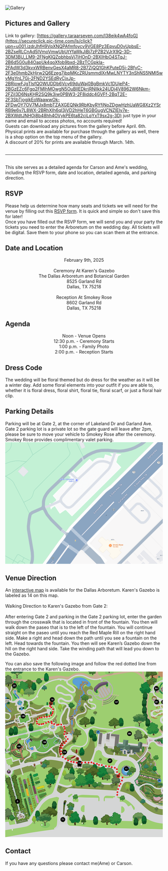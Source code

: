 ![Gallery](/docs/assets/gallery.jpg)
## Pictures and Gallery
Link to gallery: [https://gallery.taraarseven.com/I38ejk4wA4foG](https://secureclick.pic-time.com/ls/click?upn=u001.izdrJhfH9VpXNQPAfmfoycv9VGE8Pz3EpvuD0vUpbsE-2BZseRLCnAd5IVmoVmwUbUtYfaWkJiBj7zPZB2VJrX9Q-3D-3DM3BU_LM9-2FNgKIQZpbhbsVj7iHOnD-2BXIHbO4STqJ-2B6d5G0u84OapUk4qoXfob9bxd-2BzTCGpkIa-2FAdW3d3kvxWRBenvGesX4aMR8-2B7ZjQQ1GhKPuteD5j-2BfyC-2F3e0hmb2kHjrw2Q6Ezeg7jbpMKcZRUsmmdlXrMwLNYTY3nShNS5NMl5wvMgYnL7Gj-2FND2YSEdRyCjxJp-2BRiowFJgTlsfQOWUDDb6Vcy69duWaj0BgBmkVc1DUjeP4-2BGzEZc6Fgq2FMIhMOwgN5OuBllEDkrjRNIlkk24UDj4V8962W6Nkm-2FZil3D6NsKHR2SQ9k3iw0PBW3-2F8iddc4GVFf-2BqT2E-2F3SbTjogikEoWaawwOk-2FDwOY7OV7MJx8mbTZAXGEQNk9RbKbyRYfjNoZDgwHzhUaWG8Xz2YSrRB9e6v7L8WX-2BRhXIh6qI3jVD2hHeT6GBGugVCNZIElv7e-2BXWdtJNHOj8b48hh4OVykPE6ta82cjLqYxT9sx2g-3D) just type in your name and email to access photos, no accounts required! <br>
Guests can download any pictures from the gallery before April. 6th. Physical prints are available for purchase through the gallery as well, there is a shop option on the top menu of the gallery. <br>
A discount of 20% for prints are available through March. 14th. <br><br>
<hr>
<br>
This site serves as a detailed agenda for Carson and Ame's wedding, including the RSVP form, date and location, detailed agenda, and parking direction. 

## RSVP

Please help us determine how many seats and tickets we will need for the venue by filling out this <a href="https://forms.gle/THmgmyDcw5MpqysX7">RSVP form</a>. It is quick and simple so don't save this for later!<br>
Once you have filled out the RSVP form, we will send you and your party the tickets you need to enter the Arboretum on the wedding day. All tickets will be digital. Save them to your phone so you can scan them at the entrance. 

## Date and Location

<div align="center">
February 9th, 2025 <br><br>
Ceremony At Karen's Gazebo <br>
The Dallas Arboretum and Botanical Garden <br>
8525 Garland Rd <br>
Dallas, TX 75218<br><br>
Reception At Smokey Rose<br>
8602 Garland Rd<br>
Dallas, TX 75218<br>
</div>

## Agenda

<div align="center">
Noon - Venue Opens<br>
12:30 p.m. - Ceremony Starts<br>
1:00 p.m. - Family Photo<br>
2:00 p.m. - Reception Starts<br>
</div>

## Dress Code

The wedding will be floral themed but do dress for the weather as it will be a winter day. Add some floral elements into your outfit if you are able to, whether it is floral dress, floral shirt, floral tie, floral scarf, or just a floral hair clip. 

## Parking Details

Parking will be at Gate 2, at the corner of Lakeland Dr and Garland Ave. Gate 2 parking lot is a private lot so the gate guard will leave after 2pm, please be sure to move your vehicle to Smokey Rose after the ceremony. Smokey Rose provides complimentary valet parking. <br>
![Parking Map](/docs/assets/gate2.png)

## Venue Direction

An <a href="https://www.dallasarboretum.org/visitor-information/gardens-and-pavilions/garden-map/">interactive map</a> is available for the Dallas Arboretum. Karen's Gazebo is labeled as 14 on this map. <br><br>
Walking Direction to Karen's Gazebo from Gate 2: <br><br>After entering Gate 2 and parking in the Gate 2 parking lot, enter the garden through the crosswalk that is located in front of the fountain. You then will walk down the paseo that is to the left of the fountain. You will continue straight on the paseo until you reach the Red Maple Rill on the right hand side. Make a right and head down the path until you see a fountain on the left. Head towards the fountain. You then will see Karen’s Gazebo down the hill on the right hand side. Take the winding path that will lead you down to the Gazebo. <br>

You can also save the following image and follow the red dotted line from the entrance to the Karen's Gazebo. 
![Venue Direction](/docs/assets/updated-venue-direction.png)

## Contact

If you have any questions please contact me(Ame) or Carson. 